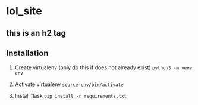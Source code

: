 # lol_site

## this is an h2 tag


## Installation

1. Create virtualenv (only do this if does not already exist)
`python3 -m venv env`

2. Activate virtualenv
`source env/bin/activate`

3. Install flask
`pip install -r requirements.txt`

